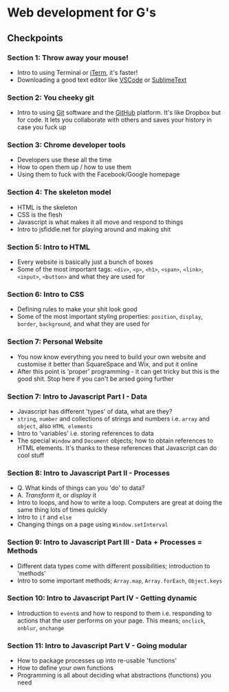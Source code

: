 # Web development for G's

## Checkpoints

### Section 1: Throw away your mouse!

- Intro to using Terminal or [iTerm](https://iterm2.com/), it's faster!
- Downloading a good text editor like [VSCode](https://code.visualstudio.com/) or [SublimeText](https://www.sublimetext.com/)

### Section 2: You cheeky git

- Intro to using [Git](https://git-scm.com/) software and the [GitHub](https://github.com/) platform. It's like Dropbox but for code. It lets you collaborate with others and saves your history in case you fuck up

### Section 3: Chrome developer tools

- Developers use these all the time
- How to open them up / how to use them
- Using them to fuck with the Facebook/Google homepage

### Section 4: The skeleton model

- HTML is the skeleton
- CSS is the flesh
- Javascript is what makes it all move and respond to things
- Intro to jsfiddle.net for playing around and making shit

### Section 5: Intro to HTML

- Every website is basically just a bunch of boxes
- Some of the most important tags: `<div>`, `<p>`, `<h1>`, `<span>`, `<link>`, `<input>`, `<button>` and what they are used for

### Section 6: Intro to CSS

- Defining rules to make your shit look good
- Some of the most important styling properties: `position`, `display`, `border`, `background`, and what they are used for

### Section 7: Personal Website

- You now know everything you need to build your own website and customise it better than SquareSpace and Wix, and put it online
- After this point is 'proper' programming - it can get tricky but this is the good shit. Stop here if you can't be arsed going further

### Section 7: Intro to Javascript Part I - Data

- Javascript has different 'types' of data, what are they?
- `string`, `number` and collections of strings and numbers i.e. `array` and `object`, also `HTML elements`
- Intro to 'variables' i.e. storing references to data
- The special `Window` and `Document` objects; how to obtain references to HTML elements. It's thanks to these references that Javascript can do cool stuff

### Section 8: Intro to Javascript Part II - Processes

- Q. What kinds of things can you 'do' to data?
- A. _Transform_ it, or _display_ it
- Intro to loops, and how to write a loop. Computers are great at doing the same thing lots of times quickly
- Intro to `if` and `else`
- Changing things on a page using `Window.setInterval`

### Section 9: Intro to Javascript Part III - Data + Processes = Methods

- Different data types come with different possibilities; introduction to 'methods'
- Intro to some important methods; `Array.map`, `Array.forEach`, `Object.keys`

### Section 10: Intro to Javascript Part IV - Getting dynamic

- Introduction to `event`s and how to respond to them i.e. responding to actions that the user performs on your page. This means; `onclick`, `onblur`, `onchange`

### Section 11: Intro to Javascript Part V - Going modular

- How to package processes up into re-usable 'functions'
- How to define your own functions
- Programming is all about deciding what abstractions (functions) you need
